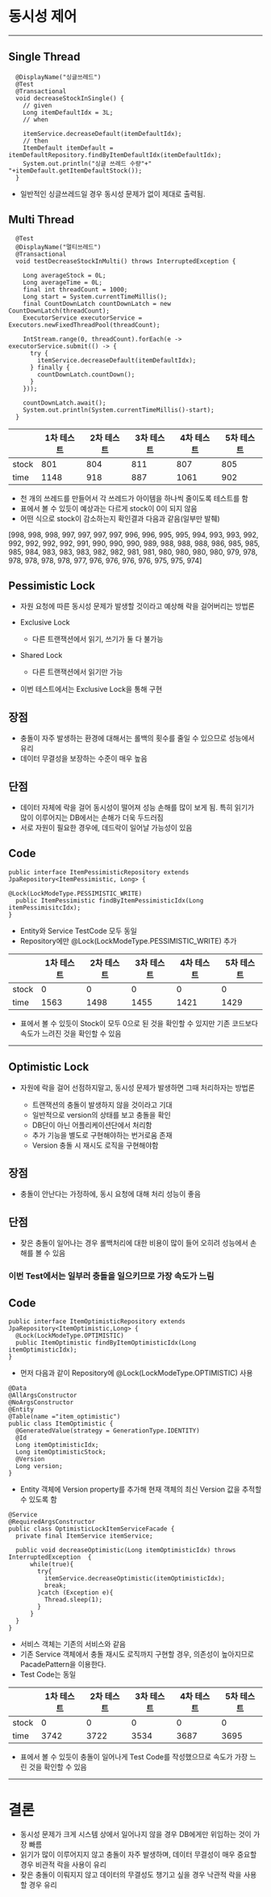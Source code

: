 # 동시성 제어
---

## Single Thread
```
  @DisplayName("싱글쓰레드")
  @Test
  @Transactional
  void decreaseStockInSingle() {
    // given
    Long itemDefaultIdx = 3L;
    // when

    itemService.decreaseDefault(itemDefaultIdx);
    // then
    ItemDefault itemDefault = itemDefaultRepository.findByItemDefaultIdx(itemDefaultIdx);
    System.out.println("싱글 쓰레드 수량"+" "+itemDefault.getItemDefaultStock());
  }
```

- 일반적인 싱글쓰레드일 경우 동시성 문제가 없이 제대로 출력됨.


## Multi Thread
```
  @Test
  @DisplayName("멀티쓰레드")
  @Transactional
  void testDecreaseStockInMulti() throws InterruptedException {
 
    Long averageStock = 0L;
    Long averageTime = 0L;
    final int threadCount = 1000;
    Long start = System.currentTimeMillis();
    final CountDownLatch countDownLatch = new CountDownLatch(threadCount);
    ExecutorService executorService = Executors.newFixedThreadPool(threadCount);
 
    IntStream.range(0, threadCount).forEach(e -> executorService.submit(() -> {
      try {
        itemService.decreaseDefault(itemDefaultIdx);
      } finally {
        countDownLatch.countDown();
      }
    }));

    countDownLatch.await();
    System.out.println(System.currentTimeMillis()-start);
  }
```
||1차 테스트|2차 테스트|3차 테스트|4차 테스트| 5차 테스트|
|---|---|---|---|---|---|
|stock|801|804|811|807|805|
|time|1148|918|887|1061|902| 

- 천 개의 쓰레드를 만들어서 각 쓰레드가 아이템을 하나씩 줄이도록 테스트를 함
- 표에서 볼 수 있듯이 예상과는 다르게 stock이 0이 되지 않음
 - 어떤 식으로 stock이 감소하는지 확인결과 다음과 같음(일부만 발췌)

 [998, 998, 998, 997, 997, 997, 997, 996, 996, 995, 995, 994, 993, 993, 992, 992, 992, 992, 992, 991, 990, 990, 990, 989, 988, 988, 988, 986, 985, 985, 985, 984, 983, 983, 983, 982, 982, 981, 981, 980, 980, 980, 980, 979, 978, 978, 978, 978, 978, 977, 976, 976, 976, 976, 975, 975, 974] 

 ## Pessimistic Lock
 - 자원 요청에 따른 동시성 문제가 발생할 것이라고 예상해 락을 걸어버리는 방법론
- Exclusive Lock
  - 다른 트랜잭션에서 읽기, 쓰기가 둘 다 불가능
- Shared Lock
    - 다른 트랜잭션에서 읽기만 가능

- 이번 테스트에서는 Exclusive Lock을 통해 구현

## 장점
- 충돌이 자주 발생하는 환경에 대해서는 롤백의 횟수를 줄일 수 있으므로 성능에서 유리
- 데이터 무결성을 보장하는 수준이 매우 높음

## 단점
- 데이터 자체에 락을 걸어 동시성이 떨어져 성능 손해를 많이 보게 됨. 특히 읽기가 많이 이루어지는 DB에서는 손해가 더욱 두드러짐
- 서로 자원이 필요한 경우에, 데드락이 일어날 가능성이 있음

## Code
```
public interface ItemPessimisticRepository extends JpaRepository<ItemPessimistic, Long> {

@Lock(LockModeType.PESSIMISTIC_WRITE)
  public ItemPessimistic findByItemPessimisticIdx(Long itemPessimisitcIdx);
}
```
- Entity와 Service TestCode 모두 동일
- Repository에만 @Lock(LockModeType.PESSIMISTIC_WRITE) 추가

||1차 테스트|2차 테스트|3차 테스트|4차 테스트| 5차 테스트|
|---|---|---|---|---|---|
|stock|0|0|0|0|0|
|time|1563|1498|1455|1421|1429|

- 표에서 볼 수 있듯이 Stock이 모두 0으로 된 것을 확인할 수 있지만 기존 코드보다 속도가 느려진 것을 확인할 수 있음
---



## Optimistic Lock

- 자원에 락을 걸어 선점하지말고, 동시성 문제가 발생하면 그때 처리하자는 방법론

    - 트랜잭션의 충돌이 발생하지 않을 것이라고 기대
    - 일반적으로 version의 상태를 보고 충돌을 확인
    - DB단이 아닌 어플리케이션단에서 처리함
    - 추가 기능을 별도로 구현해야하는 번거로움 존재
    - Version 충돌 시 재시도 로직을 구현해야함

## 장점
- 충돌이 안난다는 가정하에, 동시 요청에 대해 처리 성능이 좋음

## 단점 
- 잦은 충돌이 일어나는 경우 롤백처리에 대한 비용이 많이 들어 오히려 성능에서 손해를 볼 수 있음

### 이번 Test에서는 일부러 충돌을 일으키므로 가장 속도가 느림

## Code

```
public interface ItemOptimisticRepository extends JpaRepository<ItemOptimistic,Long> {
  @Lock(LockModeType.OPTIMISTIC)
  public ItemOptimistic findByItemOptimisticIdx(Long itemOptimisticIdx);
}
```
- 먼저 다음과 같이 Repository에 @Lock(LockModeType.OPTIMISTIC) 사용

```
@Data
@AllArgsConstructor
@NoArgsConstructor
@Entity
@Table(name ="item_optimistic")
public class ItemOptimistic {
  @GeneratedValue(strategy = GenerationType.IDENTITY)
  @Id
  Long itemOptimisticIdx;
  Long itemOptimisticStock;
  @Version
  Long version;
}
```
- Entity 객체에 Version property를 추가해 현재 객체의 최신 Version 값을 추적할 수 있도록 함

```
@Service
@RequiredArgsConstructor
public class OptimisticLockItemServiceFacade {
  private final ItemService itemService;

  public void decreaseOptimistic(Long itemOptimisticIdx) throws InterruptedException  {
      while(true){
        try{
          itemService.decreaseOptimistic(itemOptimisticIdx);
          break;
        }catch (Exception e){
          Thread.sleep(1);
        }
      }
  }
}
```

- 서비스 객체는 기존의 서비스와 같음
- 기존 Service 객체에서 충돌 재시도 로직까지 구현할 경우, 의존성이 높아지므로 PacadePattern을 이용한다.
- Test Code는 동일

||1차 테스트|2차 테스트|3차 테스트|4차 테스트| 5차 테스트|
|---|---|---|---|---|---|
|stock|0|0|0|0|0|
|time|3742|3722|3534|3687|3695|

- 표에서 볼 수 있듯이 충돌이 일어나게 Test Code를 작성했으므로 속도가 가장 느린 것을 확인할 수 있음
---
# 결론
- 동시성 문제가 크게 시스템 상에서 일어나지 않을 경우 DB에게만 위임하는 것이 가장 빠름
- 읽기가 많이 이루어지지 않고 충돌이 자주 발생하며, 데이터 무결성이 매우 중요할 경우 비관적 락을 사용이 유리
- 잦은 충돌이 이뤄지지 않고 데이터의 무결성도 챙기고 싶을 경우 낙관적 락을 사용할 경우 유리
